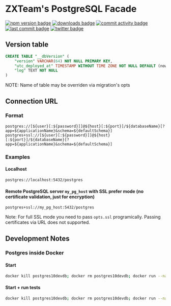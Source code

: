 # ZXTeam's PostgreSQL Facade
[![npm version badge](https://img.shields.io/npm/v/@zxteam/sql-postgres.svg)](https://www.npmjs.com/package/@zxteam/sql-postgres)
[![downloads badge](https://img.shields.io/npm/dm/@zxteam/sql-postgres.svg)](https://www.npmjs.com/package/@zxteam/sql-postgres)
[![commit activity badge](https://img.shields.io/github/commit-activity/m/zxteamorg/node.sql-postgres)](https://github.com/zxteamorg/node.sql-postgres/pulse)
[![last commit badge](https://img.shields.io/github/last-commit/zxteamorg/node.sql-postgres)](https://github.com/zxteamorg/node.sql-postgres/graphs/commit-activity)
[![twitter badge](https://img.shields.io/twitter/follow/zxteamorg?style=social&logo=twitter)](https://twitter.com/zxteamorg)


## Version table
```sql
CREATE TABLE "__dbVersion" (
	"version" VARCHAR(64) NOT NULL PRIMARY KEY,
	"utc_deployed_at" TIMESTAMP WITHOUT TIME ZONE NOT NULL DEFAULT (now() AT TIME ZONE 'utc'),
	"log" TEXT NOT NULL
)
```
NOTE: Name of table may be overriden via migration's opts

## Connection URL

### Format

```
postgres://[${user}[:${password}]]@${host}[:${port}]/${databaseName}[?app=${applicationName}&schema=${defaultSchema}]
postgres+ssl://[${user}[:${password}]]@${host}[:${port}]/${databaseName}[?app=${applicationName}&schema=${defaultSchema}]
```

### Examples

#### Localhost

```
postgres://localhost:5432/postgres
```

#### Remote PostgreSQL server `my_pg_host` with SSL prefer mode (no certificate validation, just for encryption)

```
postgres+ssl://my_pg_host:5432/postgres
```

Note: For full SSL mode you need to pass `opts.ssl` programically. Passing certificates via URL does not supported.

## Development Notes

### Postgres inside Docker

#### Start

```bash
docker kill postgres10devdb; docker rm postgres10devdb; docker run --name postgres10devdb --rm --publish 5432:5432 --detach zxteamorg/devel.postgres-10:20200914
```

#### Start + run tests

```bash
docker kill postgres10devdb; docker rm postgres10devdb; docker run --name postgres10devdb --rm --publish 5432:5432 --detach zxteamorg/devel.postgres-10:20200914; sleep 5; npm run build && npm run test:local
```
